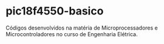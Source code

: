 # pic18f4550-basico
Códigos desenvolvidos na matéria de Microprocessadores e Microcontroladores no curso de Engenharia Elétrica.
